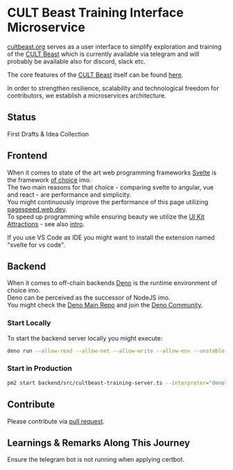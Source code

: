 # CULT Beast Training Interface Microservice

[cultbeast.org](https://cultbeast.org) serves as a user interface to simplify exploration and training of the [CULT Beast](https://t.me/cultmagazine_bot) which is currently available via telegram and will probably be available also for discord, slack etc.

The core features of the [CULT Beast](https://t.me/cultmagazine_bot) itself can be found [here](https://github.com/cultfamily-on-github/decentralized-open-source-ai-supporting-the-cultdao).


In order to strengthen resilience, scalability and technological freedom for contributors, we establish a microservices architecture. 

## Status
First Drafts & Idea Collection

## Frontend
When it comes to state of the art web programming frameworks [Svelte](https://svelte.dev) is the framework [of choice](https://www.youtube.com/watch?v=rv3Yq-B8qp4) imo.    
The two main reasons for that choice - comparing svelte to angular, vue and react - are performance and simplicity.   
You might continuously improve the performance of this page utilizing [pagespeed.web.dev](https://pagespeed.web.dev/).   
To speed up programming while ensuring beauty we utilize the [UI Kit Attractions](https://illright.github.io/attractions/?ref=madewithsvelte.com) - see also [intro](https://www.youtube.com/watch?v=RkD88ARvucM&t=492s).

If you use VS Code as IDE you might want to install the extension named "svelte for vs code".  

## Backend
When it comes to off-chain backends [Deno](https://deno.land) is the runtime environment of choice imo.    
Deno can be perceived as the successor of NodeJS imo.  
You might check the [Deno Main Repo](https://github.com/denoland/deno) and join the [Deno Community](https://discord.com/invite/deno).

### Start Locally
To start the backend server locally you might execute:  

```sh
deno run --allow-read --allow-net --allow-write --allow-env --unstable backend/src/cultbeast-training-server.ts 8045
```

### Start in Production
```sh
pm2 start backend/src/cultbeast-training-server.ts --interpreter="deno" --interpreter-args="run --allow-read --allow-write --allow-env --allow-net --unstable" -- 443
```


## Contribute
Please contribute via [pull request](https://www.youtube.com/watch?v=8lGpZkjnkt4). 

## Learnings & Remarks Along This Journey
Ensure the telegram bot is not running when applying certbot.
